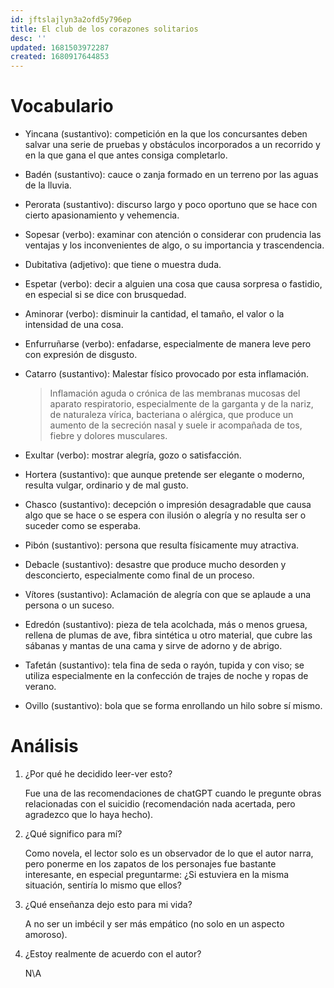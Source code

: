 ```yaml
---
id: jftslajlyn3a2ofd5y796ep
title: El club de los corazones solitarios
desc: ''
updated: 1681503972287
created: 1680917644853
---
```


# Vocabulario

- Yincana (sustantivo): competición en la que los concursantes deben salvar una serie de pruebas y obstáculos incorporados a un recorrido y en la que gana el que antes consiga completarlo.

- Badén (sustantivo): cauce o zanja formado en un terreno por las aguas de la lluvia.

- Perorata (sustantivo): discurso largo y poco oportuno que se hace con cierto apasionamiento y vehemencia.

- Sopesar (verbo): examinar con atención o considerar con prudencia las ventajas y los inconvenientes de algo, o su importancia y trascendencia.

- Dubitativa (adjetivo): que tiene o muestra duda.

- Espetar (verbo): decir a alguien una cosa que causa sorpresa o fastidio, en especial si se dice con brusquedad.

- Aminorar (verbo): disminuir la cantidad, el tamaño, el valor o la intensidad de una cosa.

- Enfurruñarse (verbo): enfadarse, especialmente de manera leve pero con expresión de disgusto.

- Catarro (sustantivo): Malestar físico provocado por esta inflamación.

    > Inflamación aguda o crónica de las membranas mucosas del aparato respiratorio, especialmente de la garganta y de la nariz, de naturaleza vírica, bacteriana o alérgica, que produce un aumento de la secreción nasal y suele ir acompañada de tos, fiebre y dolores musculares.

- Exultar (verbo): mostrar alegría, gozo o satisfacción.

- Hortera (sustantivo): que aunque pretende ser elegante o moderno, resulta vulgar, ordinario y de mal gusto.

- Chasco (sustantivo): decepción o impresión desagradable que causa algo que se hace o se espera con ilusión o alegría y no resulta ser o suceder como se esperaba.

- Pibón (sustantivo): persona que resulta físicamente muy atractiva.

- Debacle (sustantivo): desastre que produce mucho desorden y desconcierto, especialmente como final de un proceso.

- Vítores (sustantivo): Aclamación de alegría con que se aplaude a una persona o un suceso.

- Edredón (sustantivo): pieza de tela acolchada, más o menos gruesa, rellena de plumas de ave, fibra sintética u otro material, que cubre las sábanas y mantas de una cama y sirve de adorno y de abrigo.

- Tafetán (sustantivo): tela fina de seda o rayón, tupida y con viso; se utiliza especialmente en la confección de trajes de noche y ropas de verano.

- Ovillo (sustantivo): bola que se forma enrollando un hilo sobre sí mismo.

# Análisis

1. ¿Por qué he decidido leer-ver esto?

    Fue una de las recomendaciones de chatGPT cuando le pregunte obras relacionadas con el suicidio (recomendación nada acertada, pero agradezco que lo haya hecho).

2. ¿Qué significo para mí?

    Como novela, el lector solo es un observador de lo que el autor narra, pero ponerme en los zapatos de los personajes fue bastante interesante, en especial preguntarme: ¿Si estuviera en la misma situación, sentiría lo mismo que ellos?


3. ¿Qué enseñanza dejo esto para mi vida?

    A no ser un imbécil y ser más empático (no solo en un aspecto amoroso).

4. ¿Estoy realmente de acuerdo con el autor?

    N\A
